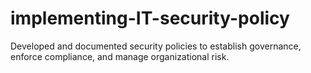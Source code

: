 # implementing-IT-security-policy
Developed and documented security policies to establish governance, enforce compliance, and manage organizational risk.
